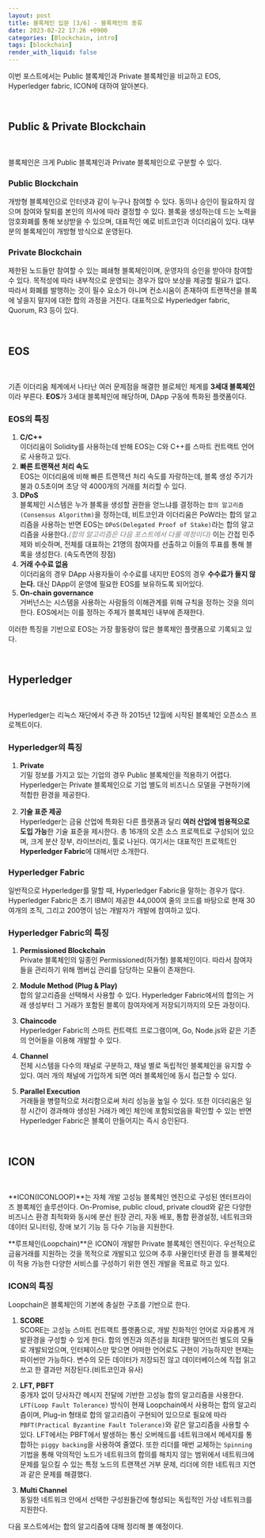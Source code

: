 ```yaml
---
layout: post
title: 블록체인 입문 [3/6] - 블록체인의 종류
date: 2023-02-22 17:26 +0900
categories: [Blockchain, intro]
tags: [blockchain]
render_with_liquid: false
---
```


이번 포스트에서는 Public 블록체인과 Private 블록체인을 비교하고 EOS, Hyperledger fabric, ICON에 대하여 알아본다.

<br>

## Public & Private Blockchain

<br>

블록체인은 크게 Public 블록체인과 Private 블록체인으로 구분할 수 있다.

### Public Blockchain

개방형 블록체인으로 인터넷과 같이 누구나 참여할 수 있다. 동의나 승인이 필요하지 않으며 참여와 탈퇴를 본인의 의사에 따라 결정할 수 있다. 블록을 생성하는데 드는 노력을 암호화폐를 통해 보상받을 수 있으며, 대표적인 예로 비트코인과 이더리움이 있다. 대부분의 블록체인이 개방형 방식으로 운영된다.

### Private Blockchain

제한된 노드들만 참여할 수 있는 폐쇄형 블록체인이며, 운영자의 승인을 받아야 참여할 수 있다. 목적성에 따라 내부적으로 운영되는 경우가 많아 보상을 제공할 필요가 없다. 따라서 화폐를 발행하는 것이 필수 요소가 아니며 컨소시움이 존재하여 트랜잭션을 블록에 넣을지 말지에 대한 합의 과정을 거친다. 대표적으로 Hyperledger fabric, Quorum, R3 등이 있다.

<br>

## EOS

<br>

기존 이더리움 체계에서 나타난 여러 문제점을 해결한 블로체인 체계를 **3세대 블록체인**이라 부른다. **EOS**가 3세대 블록체인에 해당하며, DApp 구동에 특화된 플랫폼이다.

### EOS의 특징

1. **C/C++**<br>
   이더리움이 Solidity를 사용하는데 반해 EOS는 C와 C++를 스마트 컨트랙트 언어로 사용하고 있다.
2. **빠른 트랜잭션 처리 속도**<br>
   EOS는 이더리움에 비해 빠른 트랜잭션 처리 속도를 자랑하는데, 블록 생성 주기가 불과 0.5초이며 초당 약 4000개의 거래를 처리할 수 있다.
3. **DPoS**<br>
   블록체인 시스템은 누가 블록을 생성할 권한을 얻느냐를 결정하는 `합의 알고리즘(Consensus Algorithm)`을 정하는데, 비트코인과 이더리움은 PoW라는 합의 알고리즘을 사용하는 반면 EOS는 `DPoS(Delegated Proof of Stake)`라는 합의 알고리즘을 사용한다._<span style="color:gray">(합의 알고리즘은 다음 포스트에서 다룰 예정이다)</span>_ 이는 간접 민주제와 비슷하며, 전체를 대표하는 21명의 참여자를 선출하고 이들의 투표를 통해 블록을 생성한다. (속도측면의 장점)
4. **거래 수수료 없음**<br>
   이더리움의 경우 DApp 사용자들이 수수료를 내지만 EOS의 경우 **수수료가 들지 않는다.** 대신 DApp이 운영에 필요한 EOS를 보유하도록 되어있다.
5. **On-chain governance**<br>
   거버넌스는 시스템을 사용하는 사람들의 이해관계를 위해 규칙을 정하는 것을 의미한다. EOS에서는 이를 정하는 주체가 블록체인 내부에 존재한다.

이러한 특징을 기반으로 EOS는 가장 활동량이 많은 블록체인 플랫폼으로 기록되고 있다.

<br>

## Hyperledger

<br>

Hyperledger는 리눅스 재단에서 주관 하 2015년 12월에 시작된 블록체인 오픈소스 프로젝트이다.

### Hyperledger의 특징

1. **Private**<br>
   기밀 정보를 가지고 있는 기업의 경우 Public 블록체인을 적용하기 어렵다. Hyperledger는 Private 블록체인으로 기업 별도의 비즈니스 모델을 구현하기에 적합한 환경을 제공한다.

2. **기술 표준 제공**<br>
   Hyperledger는 금융 산업에 특화된 다른 플랫폼과 달리 **여러 산업에 범용적으로 도입 가능**한 기술 표준을 제시한다. 총 16개의 오픈 소스 프로젝트로 구성되어 있으며, 크게 분산 장부, 라이브러리, 툴로 나뉜다. 여기서는 대표적인 프로젝트인 **Hyperledger Fabric**에 대해서만 소개한다.

### Hyperledger Fabric

일반적으로 Hyperledger를 말할 때, Hyperledger Fabric을 말하는 경우가 많다. Hyperledger Fabric은 초기 IBM이 제공한 44,000여 줄의 코드를 바탕으로 현재 30여개의 조직, 그리고 200명이 넘는 개발자가 개발에 참여하고 있다.

### Hyperledger Fabric의 특징

1. **Permissioned Blockchain**<br>
   Private 블록체인의 일종인 Permissioned(허가형) 블록체인이다. 따라서 참여자들을 관리하기 위해 멤버십 관리를 담당하는 모듈이 존재한다.

2. **Module Method (Plug & Play)**<br>
   합의 알고리즘을 선택해서 사용할 수 있다. Hyperledger Fabric에서의 합의는 거래 생성부터 그 거래가 포함된 블록이 참여자에게 저장되기까지의 모든 과정이다.

3. **Chaincode**<br>
   Hyperledger Fabric의 스마트 컨트랙트 프로그램이며, Go, Node.js와 같은 기존의 언어들을 이용해 개발할 수 있다.

4. **Channel**<br>
   전체 시스템을 다수의 채널로 구분하고, 채널 별로 독립적인 블록체인을 유지할 수 있다. 여러 개의 채널에 가입하게 되면 여러 블록체인에 동시 접근할 수 있다.

5. **Parallel Execution**<br>
   거래들을 병렬적으로 처리함으로써 처리 성능을 높일 수 있다. 또한 이더리움은 일정 시간이 경과해야 생성된 거래가 메인 체인에 포함되었음을 확인할 수 있는 반면 Hyperledger Fabric은 블록이 만들어지는 즉시 승인된다.

<br>

## ICON

<br>

**ICON(ICONLOOP)**는 자체 개발 고성능 블록체인 엔진으로 구성된 엔터프라이즈 블록체인 솔루션이다. On-Promise, public cloud, private cloud와 같은 다양한 비즈니스 환경 최적화와 동시에 분산 원장 관리, 자동 배포, 통합 환경설정, 네트워크와 데이터 모니터링, 장애 보기 기능 등 다수 기능을 지원한다.

**루프체인(Loopchain)**은 ICON이 개발한 Private 블록체인 엔진이다. 우선적으로 금융거래를 지원하는 것을 목적으로 개발되고 있으며 추후 사물인터넷 환경 등 블록체인이 적용 가능한 다양한 서비스를 구성하기 위한 엔진 개발을 목표로 하고 있다.

### ICON의 특징

Loopchain은 블록체인의 기본에 충실한 구조를 기반으로 한다.

1. **SCORE**<br>
   SCORE는 고성능 스마트 컨트랙트 플랫폼으로, 개발 친화적인 언어로 자유롭게 개발환경을 구성할 수 있게 한다. 합의 엔진과 의존성을 최대한 떨어뜨린 별도의 모듈로 개발되었으며, 인터페이스만 맞으면 어떠한 언어로도 구현이 가능하지만 현재는 파이썬만 가능하다. 변수의 모든 데이터가 저장되진 않고 데이터베이스에 직접 읽고 쓰고 한 결과만 저장된다.(비트코인과 유사)

2. **LFT, PBFT**<br>
   중개자 없이 당사자간 메시지 전달에 기반한 고성능 합의 알고리즘을 사용한다. `LFT(Loop Fault Tolerance)` 방식이 현재 Loopchain에서 사용하는 합의 알고리즘이며, Plug-in 형태로 합의 알고리즘이 구현되어 있으므로 필요에 따라 `PBFT(Practical Byzantine Fault Tolerance)`와 같은 알고리즘을 사용할 수 있다.
   LFT에서는 PBFT에서 발생하는 통신 오버헤드를 네트워크에서 메세지를 통합하는 `piggy backing`을 사용하여 줄였다. 또한 리더를 매번 교체하는 `Spinning` 기법을 통해 악의적인 노드가 네트워크의 합의를 해치지 않는 범위에서 네트워크에 문제를 일으킬 수 있는 특정 노드의 트랜잭션 거부 문제, 리더에 의한 네트워크 지연과 같은 문제를 해결했다.

3. **Multi Channel**<br>
   동일한 네트워크 안에서 선택한 구성원들간에 형성되는 독립적인 가상 네트워크를 지원한다.

다음 포스트에서는 합의 알고리즘에 대해 정리해 볼 예정이다.
